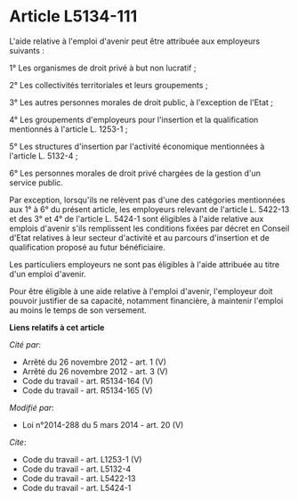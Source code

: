 # Article L5134-111

L'aide relative à l'emploi d'avenir peut être attribuée aux employeurs suivants : 

1° Les organismes de droit privé à but non lucratif ; 

2° Les collectivités territoriales et leurs groupements ; 

3° Les autres personnes morales de droit public, à l'exception de l'Etat ; 

4° Les groupements d'employeurs pour l'insertion et la qualification mentionnés à l'article L. 1253-1 ; 

5° Les structures d'insertion par l'activité économique mentionnées à l'article L. 5132-4 ; 

6° Les personnes morales de droit privé chargées de la gestion d'un service public. 

Par exception, lorsqu'ils ne relèvent pas d'une des catégories mentionnées aux 1° à 6° du présent article, les employeurs
relevant de l'article L. 5422-13 et des 3° et 4° de l'article L. 5424-1 sont éligibles à l'aide relative aux emplois d'avenir
s'ils remplissent les conditions fixées par décret en Conseil d'Etat relatives à leur secteur d'activité et au parcours
d'insertion et de qualification proposé au futur bénéficiaire. 

Les particuliers employeurs ne sont pas éligibles à l'aide attribuée au titre d'un emploi d'avenir. 

Pour être éligible à une aide relative à l'emploi d'avenir, l'employeur doit pouvoir justifier de sa capacité, notamment
financière, à maintenir l'emploi au moins le temps de son versement.

**Liens relatifs à cet article**

_Cité par_:

  - Arrêté du 26 novembre 2012 - art. 1 (V)
  - Arrêté du 26 novembre 2012 - art. 3 (V)
  - Code du travail - art. R5134-164 (V)
  - Code du travail - art. R5134-165 (V)

_Modifié par_:

  - Loi n°2014-288 du 5 mars 2014 - art. 20 (V)

_Cite_:

  - Code du travail - art. L1253-1 (V)
  - Code du travail - art. L5132-4
  - Code du travail - art. L5422-13
  - Code du travail - art. L5424-1

